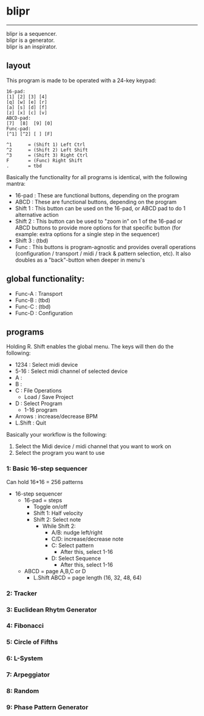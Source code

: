 # blipr

---

blipr is a sequencer.  
blipr is a generator.  
blipr is an inspirator.

## layout

This program is made to be operated with a 24-key keypad:

```
16-pad:
[1] [2] [3] [4]
[q] [w] [e] [r]
[a] [s] [d] [f]
[z] [x] [c] [v] 
ABCD-pad:
[7]  [8]  [9] [0]
Func-pad:
[^1] [^2] [ ] [F]

^1      = (Shift 1) Left Ctrl
^2      = (Shift 2) Left Shift
^3      = (Shift 3) Right Ctrl
F       = (Func) Right Shift
.       = tbd
```

Basically the functionality for all programs is identical, with the following mantra:

- 16-pad    : These are functional buttons, depending on the program
- ABCD      : These are functional buttons, depending on the program
- Shift 1   : This button can be used on the 16-pad, or ABCD pad to do 1 alternative action
- Shift 2   : This button can be used to "zoom in" on 1 of the 16-pad or ABCD buttons to provide more options for that specific button (for example: extra options for a single step in the sequencer)
- Shift 3   : (tbd)
- Func      : This buttons is program-agnostic and provides overall operations (configuration / transport / midi / track & pattern selection, etc). It also doubles as a "back"-button when deeper in menu's

## global functionality:

- Func-A    : Transport
- Func-B    : (tbd)
- Func-C    : (tbd)
- Func-D    : Configuration

## programs

Holding R. Shift enables the global menu. The keys will then do the following:
- 1234      : Select midi device
- 5-16      : Select midi channel of selected device
- A         : 
- B         : 
- C         : File Operations
    - Load / Save Project
- D         : Select Program
    - 1-16 program
- Arrows    : increase/decrease BPM
- L.Shift   : Quit

Basically your workflow is the following:

1. Select the Midi device / midi channel that you want to work on
2. Select the program you want to use

### 1: Basic 16-step sequencer

Can hold 16*16 = 256 patterns

- 16-step sequencer
    - 16-pad = steps
        - Toggle on/off
        - Shift 1: Half velocity
        - Shift 2: Select note
            - While Shift 2:
                - A/B: nudge left/right
                - C/D: increase/decrease note
                - C: Select pattern
                    - After this, select 1-16
                - D: Select Sequence
                    - After this, select 1-16
    - ABCD   = page A,B,C or D
        - L.Shift ABCD = page length (16, 32, 48, 64)

### 2: Tracker

### 3: Euclidean Rhytm Generator

### 4: Fibonacci

### 5: Circle of Fifths

### 6: L-System

### 7: Arpeggiator

### 8: Random

### 9: Phase Pattern Generator

